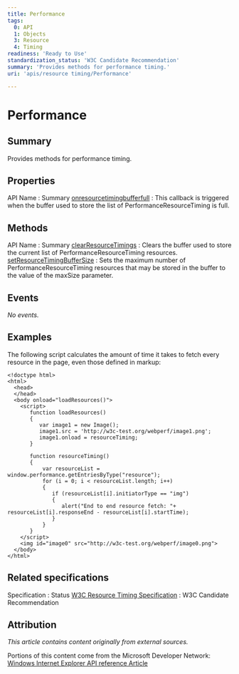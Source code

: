 ```yaml
---
title: Performance
tags:
  0: API
  1: Objects
  3: Resource
  4: Timing
readiness: 'Ready to Use'
standardization_status: 'W3C Candidate Recommendation'
summary: 'Provides methods for performance timing.'
uri: 'apis/resource timing/Performance'

---
```

# Performance

## Summary

Provides methods for performance timing.

## Properties

API Name
:   Summary
[onresourcetimingbufferfull](/apis/resource_timing/Performance/onresourcetimingbufferfull)
:   This callback is triggered when the buffer used to store the list of PerformanceResourceTiming is full.

## Methods

API Name
:   Summary
[clearResourceTimings](/apis/resource_timing/Performance/clearResourceTimings)
:   Clears the buffer used to store the current list of PerformanceResourceTiming resources.
[setResourceTimingBufferSize](/apis/resource_timing/Performance/setResourceTimingBufferSize)
:   Sets the maximum number of PerformanceResourceTiming resources that may be stored in the buffer to the value of the maxSize parameter.

## Events

*No events.*

## Examples

The following script calculates the amount of time it takes to fetch every resource in the page, even those defined in markup:

    <!doctype html>
    <html>
      <head>
      </head>
      <body onload="loadResources()">
        <script>
           function loadResources()
           {
              var image1 = new Image();
              image1.src = 'http://w3c-test.org/webperf/image1.png';
              image1.onload = resourceTiming;
           }

           function resourceTiming()
           {
               var resourceList = window.performance.getEntriesByType("resource");
               for (i = 0; i < resourceList.length; i++)
               {
                  if (resourceList[i].initiatorType == "img")
                  {
                     alert("End to end resource fetch: "+ resourceList[i].responseEnd - resourceList[i].startTime);
                  }
               }
           }
        </script>
        <img id="image0" src="http://w3c-test.org/webperf/image0.png">
      </body>
    </html>

## Related specifications

Specification
:   Status
[W3C Resource Timing Specification](http://www.w3.org/TR/resource-timing/#extensions-performance-interface)
:   W3C Candidate Recommendation

## Attribution

*This article contains content originally from external sources.*

Portions of this content come from the Microsoft Developer Network: [Windows Internet Explorer API reference Article](http://msdn.microsoft.com/en-us/library/ie/hh828809%28v=vs.85%29.aspx)

